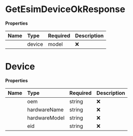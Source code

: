 # GetEsimDeviceOkResponse



**Properties**

| Name | Type | Required | Description |
| :-------- | :----------| :----------| :----------|
    | device | model | ❌ |  |

# Device



**Properties**

| Name | Type | Required | Description |
| :-------- | :----------| :----------| :----------|
    | oem | string | ❌ | Name of the OEM |
    | hardwareName | string | ❌ | Name of the Device |
    | hardwareModel | string | ❌ | Model of the Device |
    | eid | string | ❌ | Serial Number of the eSIM |



